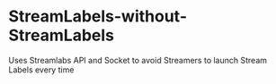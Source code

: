 # StreamLabels-without-StreamLabels
Uses Streamlabs API and Socket to avoid Streamers to launch Stream Labels every time

